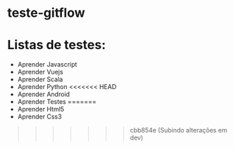 # teste-gitflow

# Listas de testes:
 - Aprender Javascript
 - Aprender Vuejs
 - Aprender Scala
 - Aprender Python
<<<<<<< HEAD
 - Aprender Android
 - Aprender Testes
=======
 - Aprender Html5
 - Aprender Css3
>>>>>>> cbb854e (Subindo alterações em dev)

